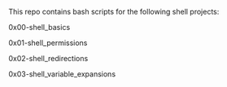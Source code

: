 This repo contains bash scripts for the following shell projects:

0x00-shell_basics

0x01-shell_permissions

0x02-shell_redirections

0x03-shell_variable_expansions


